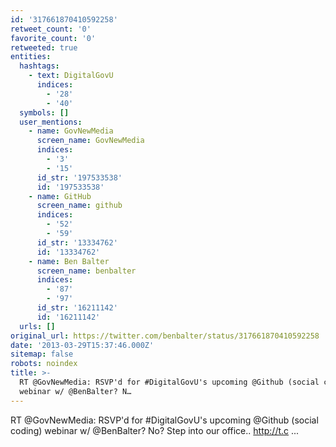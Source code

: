 ```yaml
---
id: '317661870410592258'
retweet_count: '0'
favorite_count: '0'
retweeted: true
entities:
  hashtags:
    - text: DigitalGovU
      indices:
        - '28'
        - '40'
  symbols: []
  user_mentions:
    - name: GovNewMedia
      screen_name: GovNewMedia
      indices:
        - '3'
        - '15'
      id_str: '197533538'
      id: '197533538'
    - name: GitHub
      screen_name: github
      indices:
        - '52'
        - '59'
      id_str: '13334762'
      id: '13334762'
    - name: Ben Balter
      screen_name: benbalter
      indices:
        - '87'
        - '97'
      id_str: '16211142'
      id: '16211142'
  urls: []
original_url: https://twitter.com/benbalter/status/317661870410592258
date: '2013-03-29T15:37:46.000Z'
sitemap: false
robots: noindex
title: >-
  RT @GovNewMedia: RSVP'd for #DigitalGovU's upcoming @Github (social coding)
  webinar w/ @BenBalter? N…
---
```


RT @GovNewMedia: RSVP'd for #DigitalGovU's upcoming @Github (social coding) webinar w/ @BenBalter? No? Step into our office.. http://t.c ...